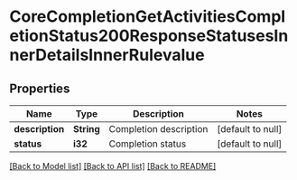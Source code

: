 # CoreCompletionGetActivitiesCompletionStatus200ResponseStatusesInnerDetailsInnerRulevalue

## Properties

Name | Type | Description | Notes
------------ | ------------- | ------------- | -------------
**description** | **String** | Completion description | [default to null]
**status** | **i32** | Completion status | [default to null]

[[Back to Model list]](../README.md#documentation-for-models) [[Back to API list]](../README.md#documentation-for-api-endpoints) [[Back to README]](../README.md)


